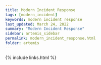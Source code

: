 ```yaml
---
title: Modern Incident Response
tags: [modern_incident]
keywords: modern incident response
last_updated: March 24, 2022
summary: "Modern Incident Response"
sidebar: artemis_sidebar
permalink: modern_incident_response.html
folder: artemis
---
```


{% include links.html %}
